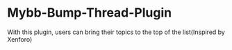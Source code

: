 # Mybb-Bump-Thread-Plugin
With this plugin, users can bring their topics to the top of the list(Inspired by Xenforo)

